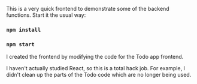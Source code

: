 This is a very quick frontend to demonstrate some of the backend
functions.  Start it the usual way:

### `npm install`

### `npm start`

I created the frontend by modifying the code for the Todo app
frontend.

I haven't actually studied React, so this is a total hack job.
For example, I didn't clean up the parts of the Todo code which
are no longer being used.

